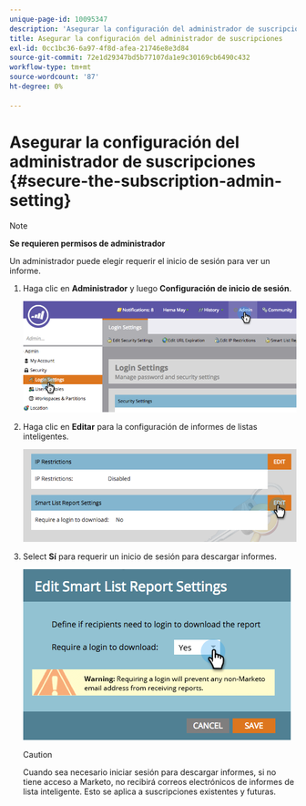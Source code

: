 ```yaml
---
unique-page-id: 10095347
description: 'Asegurar la configuración del administrador de suscripciones: Documentos de Marketo: Documentación del producto'
title: Asegurar la configuración del administrador de suscripciones
exl-id: 0cc1bc36-6a97-4f8d-afea-21746e8e3d84
source-git-commit: 72e1d29347bd5b77107da1e9c30169cb6490c432
workflow-type: tm+mt
source-wordcount: '87'
ht-degree: 0%

---
```


# Asegurar la configuración del administrador de suscripciones {#secure-the-subscription-admin-setting}

>[!NOTE]
>
>**Se requieren permisos de administrador**

Un administrador puede elegir requerir el inicio de sesión para ver un informe.

1. Haga clic en **Administrador** y luego **Configuración de inicio de sesión**.

   ![](assets/image2015-4-29-12-3a46-3a14.png)

1. Haga clic en **Editar** para la configuración de informes de listas inteligentes.

   ![](assets/image2015-4-29-12-3a50-3a50.png)

1. Select **Sí** para requerir un inicio de sesión para descargar informes.

   ![](assets/image2015-4-29-12-3a53-3a7.png)

   >[!CAUTION]
   >
   >Cuando sea necesario iniciar sesión para descargar informes, si no tiene acceso a Marketo, no recibirá correos electrónicos de informes de lista inteligente. Esto se aplica a suscripciones existentes y futuras.
